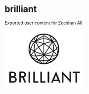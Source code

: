 # brilliant
Exported user content for Zeeshan Ali

<a style="text-align:left" href="https://zeeshanalipanhwar.github.io/brilliant/"><img src="brilliant.png"></img></a>

